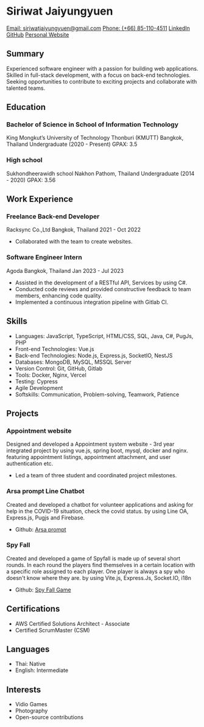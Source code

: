 # Siriwat Jaiyungyuen

[Email: siriwatjaiyungyuen@gmail.com](mailto:siriwatjaiyungyuen@gmail.com)
[Phone: (+66) 85-110-4511](tel:+66851104511)
[LinkedIn](https://www.linkedin.com/in/siriwat-j/)
[GitHub](https://github.com/siraom15)
[Personal Website](https://siraom15.github.io/)

## Summary

Experienced software engineer with a passion for building web applications. Skilled in full-stack development, with a focus on back-end technologies. Seeking opportunities to contribute to exciting projects and collaborate with talented teams.

## Education

### Bachelor of Science in School of Information Technology

King Mongkut’s University of Technology Thonburi (KMUTT)
Bangkok, Thailand
Undergraduate (2020 - Present)
GPAX: 3.5

### High school

Sukhondheerawidh school
Nakhon Pathom, Thailand
Undergraduate (2014 - 2020)
GPAX: 3.56

## Work Experience

### Freelance Back-end Developer

Racksync Co.,Ltd
Bangkok, Thailand
2021 - Oct 2022

- Collaborated with the team to create websites.

### Software Engineer Intern

Agoda
Bangkok, Thailand
Jan 2023 - Jul 2023

- Assisted in the development of a RESTful API, Services by using C#.
- Conducted code reviews and provided constructive feedback to team members, enhancing code quality.
- Implemented a continuous integration pipeline with Gitlab CI.

## Skills

- Languages: JavaScript, TypeScript, HTML/CSS, SQL, Java, C#, PugJs, PHP
- Front-end Technologies: Vue.js
- Back-end Technologies: Node.js, Express.js, SocketIO, NestJS
- Databases: MongoDB, MySQL, MSSQL Server
- Version Control: Git, GitHub, Gitlab
- Tools: Docker, Nginx, Vercel
- Testing: Cypress
- Agile Development
- Softskills: Communication, Problem-solving, Teamwork, Patience

## Projects

### Appointment website

Designed and developed a Appointment system website - 3rd year integrated project by using vue.js, spring boot, mysql, docker and nginx. featuring appointment listings, appointment attachment, and user authentication etc.

- Led a team of three student and coordinated project milestones.

### Arsa prompt Line Chatbot

Created and developed a chatbot for volunteer applications and asking for help in the COVID-19 situation, check the covid status. by using Line OA, Express.js, Pugjs and Firebase.

- Github: [Arsa prompt](https://github.com/AloneSpace/arsa-prompt-offical)

### Spy Fall

Created and developed a game of Spyfall is made up of several short rounds. In each round the players find themselves in a certain location with a specific role assigned to each player. One player is always a spy who doesn't know where they are. by using Vite.js, Express.Js, Socket.IO, i18n

- Github: [Spy Fall Game](https://github.com/siraom15/spy-fall)

## Certifications

- AWS Certified Solutions Architect - Associate
- Certified ScrumMaster (CSM)

## Languages

- Thai: Native
- English: Intermediate

## Interests

- Vidio Games
- Photography
- Open-source contributions
